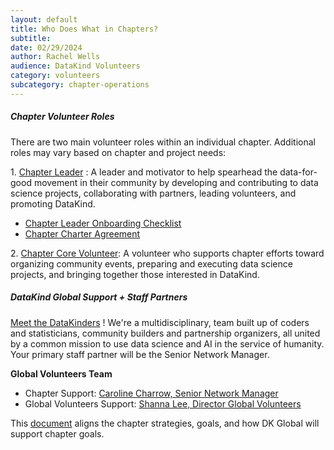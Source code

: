 ```yaml
---
layout: default
title: Who Does What in Chapters?
subtitle:
date: 02/29/2024
author: Rachel Wells
audience: DataKind Volunteers
category: volunteers
subcategory: chapter-operations
---
```


##### Chapter Volunteer Roles


There are two main volunteer roles within an individual chapter. Additional roles may vary based on chapter and project needs:


1\. [Chapter Leader](https://drive.google.com/file/d/1XPugchU-8Wp_JT2gq8C4jC5_E8lm6TCz/view) : A leader and motivator to help spearhead the data\-for\-good movement in their community by developing and contributing to data science projects, collaborating with partners, leading volunteers, and promoting DataKind.


* [Chapter Leader Onboarding Checklist](https://docs.google.com/document/d/17jpNNF9Xu3DR8dWOU4H3LvMYKCb13S-GlKyrYrV6xaE/edit)
* [Chapter Charter Agreement](https://drive.google.com/file/d/0B2BgzVIOaz9fUkd5Q21BYW5zLVU/view?usp=sharing)


2\. [Chapter Core Volunteer](https://drive.google.com/file/d/17_qeRnL-F37JuYQYCRyqqF2q0LUTx-Tn/view): A volunteer who supports chapter efforts toward organizing community events, preparing and executing data science projects, and bringing together those interested in DataKind.


##### DataKind Global Support \+ Staff Partners


[Meet the DataKinders](https://www.datakind.org/about-us/our-team/) ! We're a multidisciplinary, team built up of coders and statisticians, community builders and partnership organizers, all united by a common mission to use data science and AI in the service of humanity. Your primary staff partner will be the Senior Network Manager.


**Global Volunteers Team**


* Chapter Support: [Caroline Charrow, Senior Network Manager](mailto:caroline@datakind.org)
* Global Volunteers Support: [Shanna Lee, Director Global Volunteers](mailto:shanna@datakind.org)


This [document](https://docs.google.com/presentation/d/1QGumMwm_oSj5pzv0GI473OS2QZUFHlC10aKUwJYCd38/edit#slide=id.g942505a870_0_21) aligns the chapter strategies, goals, and how DK Global will support chapter goals.
